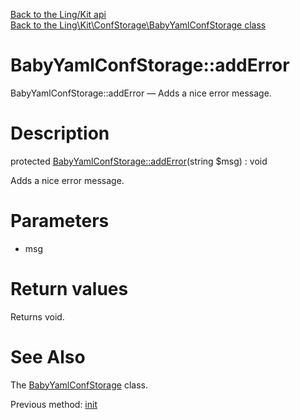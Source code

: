 [Back to the Ling/Kit api](https://github.com/lingtalfi/Kit/blob/master/doc/api/Ling/Kit.md)<br>
[Back to the Ling\Kit\ConfStorage\BabyYamlConfStorage class](https://github.com/lingtalfi/Kit/blob/master/doc/api/Ling/Kit/ConfStorage/BabyYamlConfStorage.md)


BabyYamlConfStorage::addError
================



BabyYamlConfStorage::addError — Adds a nice error message.




Description
================


protected [BabyYamlConfStorage::addError](https://github.com/lingtalfi/Kit/blob/master/doc/api/Ling/Kit/ConfStorage/BabyYamlConfStorage/addError.md)(string $msg) : void




Adds a nice error message.




Parameters
================


- msg

    


Return values
================

Returns void.








See Also
================

The [BabyYamlConfStorage](https://github.com/lingtalfi/Kit/blob/master/doc/api/Ling/Kit/ConfStorage/BabyYamlConfStorage.md) class.

Previous method: [init](https://github.com/lingtalfi/Kit/blob/master/doc/api/Ling/Kit/ConfStorage/BabyYamlConfStorage/init.md)<br>

